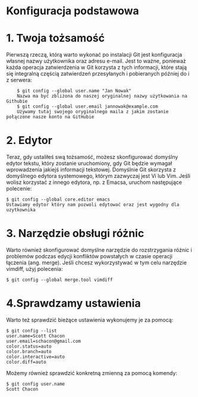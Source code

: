 # Konfiguracja podstawowa

# 1. Twoja tożsamość
Pierwszą rzeczą, którą warto wykonać po instalacji Git jest konfiguracja własnej nazwy użytkownika oraz adresu e-mail. Jest to ważne, ponieważ każda operacja zatwierdzenia w Git korzysta z tych informacji, które stają się integralną częścią zatwierdzeń przesyłanych i pobieranych później do i z serwera:

		$ git config --global user.name "Jan Nowak"
		Nazwa ma być zbliżona do naszej oryginalnej nazwy użytkowania na Githubie
		$ git config --global user.email jannowak@example.com
		Używamy tutaj swojego oryginalnego maila z jakim zostanie połączone nasze konto na GitHubie
# 2. Edytor
Teraz, gdy ustaliłeś swą tożsamość, możesz skonfigurować domyślny edytor tekstu, który zostanie uruchomiony, gdy Git będzie wymagał wprowadzenia jakiejś informacji tekstowej. Domyślnie Git skorzysta z domyślnego edytora systemowego, którym zazwyczaj jest Vi lub Vim. Jeśli wolisz korzystać z innego edytora, np. z Emacsa, uruchom następujące polecenie:

	$ git config --global core.editor emacs
	Ustawiamy edytor który nam pozwoli edytować oraz jest wygodny dla uzytkownika
# 3. Narzędzie obsługi różnic
Warto również skonfigurować domyślne narzędzie do rozstrzygania różnic i problemów podczas edycji konfliktów powstałych w czasie operacji łączenia (ang. merge). Jeśli chcesz wykorzystywać w tym celu narzędzie vimdiff, użyj polecenia:

	$ git config --global merge.tool vimdiff
# 4.Sprawdzamy ustawienia

Warto też sprawdzić bieżące ustawienia wykonujemy je za pomocą: 

	$ git config --list
	user.name=Scott Chacon
	user.email=schacon@gmail.com
	color.status=auto
	color.branch=auto
	color.interactive=auto
	color.diff=auto
Możemy również sprawdzić konkretną zmienną za pomocą komendy:
 
	$ git config user.name
	Scott Chacon